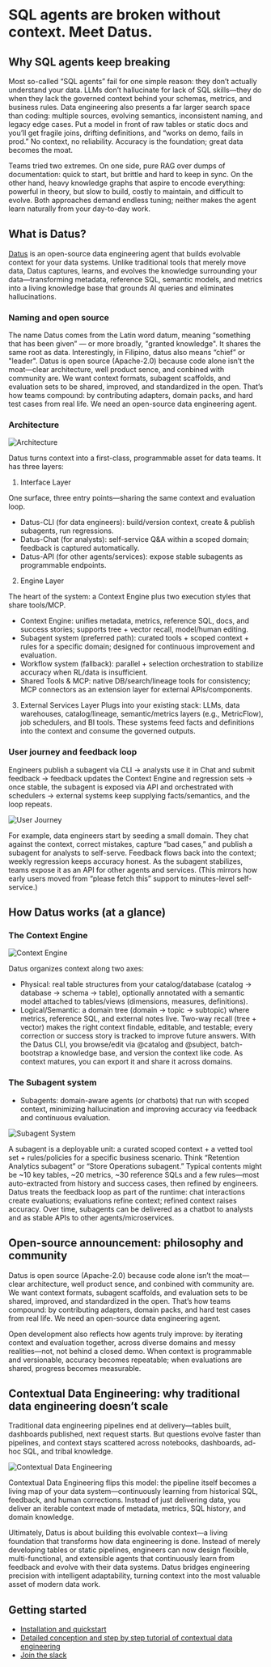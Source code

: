 # SQL agents are broken without context. Meet Datus.

## Why SQL agents keep breaking

Most so-called “SQL agents” fail for one simple reason: they don’t actually understand your data. LLMs don’t hallucinate for lack of SQL skills—they do when they lack the governed context behind your schemas, metrics, and business rules.
Data engineering also presents a far larger search space than coding: multiple sources, evolving semantics, inconsistent naming, and legacy edge cases. Put a model in front of raw tables or static docs and you’ll get fragile joins, drifting definitions, and “works on demo, fails in prod.” No context, no reliability. Accuracy is the foundation; great data becomes the moat.

Teams tried two extremes. On one side, pure RAG over dumps of documentation: quick to start, but brittle and hard to keep in sync. On the other hand, heavy knowledge graphs that aspire to encode everything: powerful in theory, but slow to build, costly to maintain, and difficult to evolve. Both approaches demand endless tuning; neither makes the agent learn naturally from your day-to-day work.

## What is Datus?

[Datus](https://github.com/Datus-ai/Datus-agent) is an open-source data engineering agent that builds evolvable context for your data systems. Unlike traditional tools that merely move data, Datus captures, learns, and evolves the knowledge surrounding your data—transforming metadata, reference SQL, semantic models, and metrics into a living knowledge base that grounds AI queries and eliminates hallucinations.

### Naming and open source

The name Datus comes from the Latin word datum, meaning “something that has been given” — or more broadly, "granted knowledge". It shares the same root as data. Interestingly, in Filipino, datus also means “chief” or "leader". Datus is open source (Apache-2.0) because code alone isn’t the moat—clear architecture, well product sence, and conbined with community are. We want context formats, subagent scaffolds, and evaluation sets to be shared, improved, and standardized in the open. That’s how teams compound: by contributing adapters, domain packs, and hard test cases from real life. We need an open-source data engineering agent.

### Architecture

![Architecture](../assets/architecture.png)

Datus turns context into a first-class, programmable asset for data teams. It has three layers:

1. Interface Layer

One surface, three entry points—sharing the same context and evaluation loop.

- Datus-CLI (for data engineers): build/version context, create & publish subagents, run regressions.
- Datus-Chat (for analysts): self-service Q&A within a scoped domain; feedback is captured automatically.
- Datus-API (for other agents/services): expose stable subagents as programmable endpoints.

2. Engine Layer

The heart of the system: a Context Engine plus two execution styles that share tools/MCP.

- Context Engine: unifies metadata, metrics, reference SQL, docs, and success stories; supports tree + vector recall, model/human editing.
- Subagent system (preferred path): curated tools + scoped context + rules for a specific domain; designed for continuous improvement and evaluation.
- Workflow system (fallback): parallel + selection orchestration to stabilize accuracy when RL/data is insufficient.
- Shared Tools & MCP: native DB/search/lineage tools for consistency; MCP connectors as an extension layer for external APIs/components.

3. External Services Layer
Plugs into your existing stack: LLMs, data warehouses, catalog/lineage, semantic/metrics layers (e.g., MetricFlow), job schedulers, and BI tools. These systems feed facts and definitions into the context and consume the governed outputs.

### User journey and feedback loop

Engineers publish a subagent via CLI → analysts use it in Chat and submit feedback → feedback updates the Context Engine and regression sets → once stable, the subagent is exposed via API and orchestrated with schedulers → external systems keep supplying facts/semantics, and the loop repeats.

![User Journey](../assets/user_journey.png)

For example, data engineers start by seeding a small domain. They chat against the context, correct mistakes, capture “bad cases,” and publish a subagent for analysts to self-serve. Feedback flows back into the context; weekly regression keeps accuracy honest. As the subagent stabilizes, teams expose it as an API for other agents and services. (This mirrors how early users moved from “please fetch this” support to minutes-level self-service.)

## How Datus works (at a glance)

### The Context Engine

![Context Engine](../assets/context_engine.png)

Datus organizes context along two axes:

- Physical: real table structures from your catalog/database (catalog → database → schema → table), optionally annotated with a semantic model attached to tables/views (dimensions, measures, definitions).
- Logical/Semantic: a domain tree (domain → topic → subtopic) where metrics, reference SQL, and external notes live. Two-way recall (tree + vector) makes the right context findable, editable, and testable; every correction or success story is tracked to improve future answers.
With the Datus CLI, you browse/edit via @catalog and @subject, batch-bootstrap a knowledge base, and version the context like code. As context matures, you can export it and share it across domains.

### The Subagent system

- Subagents: domain-aware agents (or chatbots) that run with scoped context, minimizing hallucination and improving accuracy via feedback and continuous evaluation.

![Subagent System](../assets/subagent.png)

A subagent is a deployable unit: a curated scoped context + a vetted tool set + rules/policies for a specific business scenario. Think “Retention Analytics subagent” or “Store Operations subagent.” Typical contents might be ~10 key tables, ~20 metrics, ~30 reference SQLs and a few rules—most auto-extracted from history and success cases, then refined by engineers. Datus treats the feedback loop as part of the runtime: chat interactions create evaluations; evaluations refine context; refined context raises accuracy. Over time, subagents can be delivered as a chatbot to analysts and as stable APIs to other agents/microservices.

## Open-source announcement: philosophy and community

Datus is open source (Apache-2.0) because code alone isn’t the moat—clear architecture, well product sence, and conbined with community are. We want context formats, subagent scaffolds, and evaluation sets to be shared, improved, and standardized in the open. That’s how teams compound: by contributing adapters, domain packs, and hard test cases from real life. We need an open-source data engineering agent.

Open development also reflects how agents truly improve: by iterating context and evaluation together, across diverse domains and messy realities—not, not behind a closed demo. When context is programmable and versionable, accuracy becomes repeatable; when evaluations are shared, progress becomes measurable.

## Contextual Data Engineering: why traditional data engineering doesn’t scale

Traditional data engineering pipelines end at delivery—tables built, dashboards published, next request starts. But questions evolve faster than pipelines, and context stays scattered across notebooks, dashboards, ad-hoc SQL, and tribal knowledge.

![Contextual Data Engineering](../assets/contextual_data_engineering.png)

Contextual Data Engineering flips this model: the pipeline itself becomes a living map of your data system—continuously learning from historical SQL, feedback, and human corrections. Instead of just delivering data, you deliver an iterable context made of metadata, metrics, SQL history, and domain knowledge.

Ultimately, Datus is about building this evolvable context—a living foundation that transforms how data engineering is done. Instead of merely developing tables or static pipelines, engineers can now design flexible, multi-functional, and extensible agents that continuously learn from feedback and evolve with their data systems. Datus bridges engineering precision with intelligent adaptability, turning context into the most valuable asset of modern data work.

## Getting started
- [Installation and quickstart](https://docs.datus.ai/getting_started/Quickstart/)
- [Detailed conception and step by step tutorial of contextual data engineering](https://docs.datus.ai/getting_started/contextual_data_engineering/)
- [Join the slack](https://datusai.slack.com/join/shared_invite/zt-3g6h4fsdg-iOl5uNoz6A4GOc4xKKWUYg)

